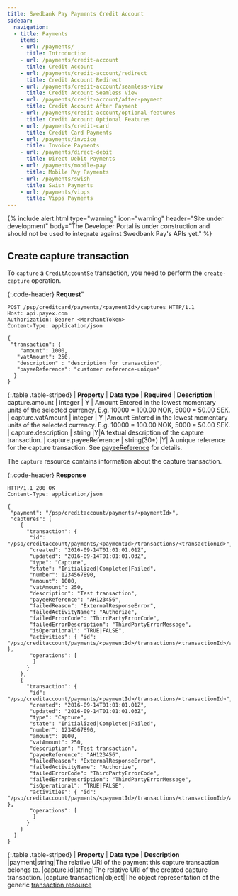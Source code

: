 ```yaml
---
title: Swedbank Pay Payments Credit Account
sidebar:
  navigation:
  - title: Payments
    items:
    - url: /payments/
      title: Introduction
    - url: /payments/credit-account
      title: Credit Account
    - url: /payments/credit-account/redirect
      title: Credit Account Redirect
    - url: /payments/credit-account/seamless-view
      title: Credit Account Seamless View
    - url: /payments/credit-account/after-payment
      title: Credit Account After Payment
    - url: /payments/credit-account/optional-features
      title: Credit Account Optional Features
    - url: /payments/credit-card
      title: Credit Card Payments
    - url: /payments/invoice
      title: Invoice Payments
    - url: /payments/direct-debit
      title: Direct Debit Payments
    - url: /payments/mobile-pay
      title: Mobile Pay Payments
    - url: /payments/swish
      title: Swish Payments
    - url: /payments/vipps
      title: Vipps Payments
---
```


{% include alert.html type="warning"
                      icon="warning"
                      header="Site under development"
                      body="The Developer Portal is under construction and should not be used to integrate against Swedbank Pay's APIs yet." %}



## Create capture transaction

To `capture` a `CreditAccountSe` transaction, you need to perform the `create-capture` operation.

{:.code-header}
**Request**"
```HTTP
POST /psp/creditcard/payments/<paymentId>/captures HTTP/1.1
Host: api.payex.com
Authorization: Bearer <MerchantToken>
Content-Type: application/json

{
 "transaction": {
    "amount": 1000,
   "vatAmount": 250,
   "description" : "description for transaction",
   "payeeReference": "customer reference-unique"
  }
}
```



{:.table .table-striped}
| **Property** | **Data type** | **Required** | **Description** 
| capture.amount | integer | Y | Amount Entered in the lowest momentary units of the selected currency. E.g. 10000 = 100.00 NOK, 5000 = 50.00 SEK.
| capture.vatAmount | integer | Y |Amount Entered in the lowest momentary units of the selected currency. E.g. 10000 = 100.00 NOK, 5000 = 50.00 SEK.
| capture.description | string |Y|A textual description of the capture transaction.
| capture.payeeReference | string(30*) |Y| A unique reference for the capture transaction. See [payeeReference][payee-reference] for details.


The `capture` resource contains information about the capture transaction.

{:.code-header}
**Response**
```HTTP
HTTP/1.1 200 OK
Content-Type: application/json

{
 "payment": "/psp/creditaccount/payments/<paymentId>",
 "captures": [
    {
      "transaction": {
       "id": "/psp/creditaccount/payments/<paymentId>/transactions/<transactionId>",
       "created": "2016-09-14T01:01:01.01Z",
       "updated": "2016-09-14T01:01:01.03Z",
       "type": "Capture",
       "state": "Initialized|Completed|Failed",
       "number": 1234567890,
       "amount": 1000,
       "vatAmount": 250,
       "description": "Test transaction",
       "payeeReference": "AH123456",
       "failedReason": "ExternalResponseError",
       "failedActivityName": "Authorize",
       "failedErrorCode": "ThirdPartyErrorCode",
       "failedErrorDescription": "ThirdPartyErrorMessage",
       "isOperational": "TRUE|FALSE",
       "activities": { "id": "/psp/creditaccount/payments/<paymentId>/transactions/<transactionId>/activities" },
       "operations": [
        ]
      }
    },
    {
      "transaction": {
       "id": "/psp/creditaccount/payments/<paymentId>/transactions/<transactionId>",
       "created": "2016-09-14T01:01:01.01Z",
       "updated": "2016-09-14T01:01:01.03Z",
       "type": "Capture",
       "state": "Initialized|Completed|Failed",
       "number": 1234567890,
       "amount": 1000,
       "vatAmount": 250,
       "description": "Test transaction",
       "payeeReference": "AH123456",
       "failedReason": "ExternalResponseError",
       "failedActivityName": "Authorize",
       "failedErrorCode": "ThirdPartyErrorCode",
       "failedErrorDescription": "ThirdPartyErrorMessage",
       "isOperational": "TRUE|FALSE",
       "activities": { "id": "/psp/creditaccount/payments/<paymentId>/transactions/<transactionId>/activities" },
       "operations": [
        ]
      }
    }
  ]
}
```


{:.table .table-striped}
| **Property** | **Data type** | **Description** 
|payment|string|The relative URI of the payment this capture transaction belongs to.
|capture.id|string|The relative URI of the created capture transaction.
|capture.transaction|object|The object representation of the generic [transaction resource][transaction-resource]





[payee-reference]: #
[transaction-resource]: #
